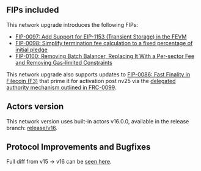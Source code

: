 ## FIPs included

This network upgrade introduces the following FIPs:

- [FIP-0097: Add Support for EIP-1153 (Transient Storage) in the FEVM](https://github.com/filecoin-project/FIPs/blob/master/FIPS/fip-0097.md)
- [FIP-0098: Simplify termination fee calculation to a fixed percentage of initial pledge](https://github.com/filecoin-project/FIPs/blob/master/FIPS/fip-0098.md)
- [FIP-0100: Removing Batch Balancer, Replacing It With a Per-sector Fee and Removing Gas-limited Constraints](https://github.com/filecoin-project/FIPs/blob/master/FIPS/fip-0100.md)

This network upgrade also supports updates to 
[FIP-0086: Fast Finality in Filecoin (F3)](https://github.com/filecoin-project/FIPs/blob/master/FIPS/fip-0086.md) that prime it for activation post nv25 via the [delegated authority mechanism outlined in FRC-0099](https://github.com/filecoin-project/FIPs/blob/master/FRCs/frc-0099.md).

## Actors version

This network version uses built-in actors v16.0.0, available in the release branch: [release/v16](https://github.com/filecoin-project/builtin-actors/tree/release/v16).

## Protocol Improvements and Bugfixes

Full diff from v15 → v16 can be [seen here](https://github.com/filecoin-project/builtin-actors/compare/release/v15...release/v16).